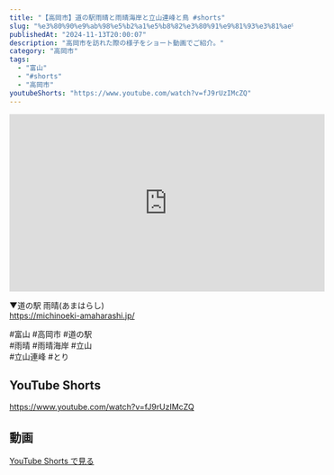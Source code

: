 ```yaml
---
title: "【高岡市】道の駅雨晴と雨晴海岸と立山連峰と鳥 #shorts"
slug: "%e3%80%90%e9%ab%98%e5%b2%a1%e5%b8%82%e3%80%91%e9%81%93%e3%81%ae%e9%a7%85%e9%9b%a8%e6%99%b4%e3%81%a8%e9%9b%a8%e6%99%b4%e6%b5%b7%e5%b2%b8%e3%81%a8%e7%ab%8b%e5%b1%b1%e9%80%a3%e5%b3%b0%e3%81%a8%e9%b3%a5"
publishedAt: "2024-11-13T20:00:07"
description: "高岡市を訪れた際の様子をショート動画でご紹介。"
category: "高岡市"
tags: 
  - "富山"
  - "#shorts"
  - "高岡市"
youtubeShorts: "https://www.youtube.com/watch?v=fJ9rUzIMcZQ"
---
```


<iframe width="560" height="315" src="https://www.youtube.com/embed/53oxZrfI36o" frameborder="0" allowfullscreen></iframe>

▼道の駅 雨晴(あまはらし)<br />
https://michinoeki-amaharashi.jp/

#富山 #高岡市 #道の駅<br />
#雨晴 #雨晴海岸 #立山<br />
#立山連峰 #とり

## YouTube Shorts

https://www.youtube.com/watch?v=fJ9rUzIMcZQ

## 動画

[YouTube Shorts で見る](https://www.youtube.com/watch?v=fJ9rUzIMcZQ)

